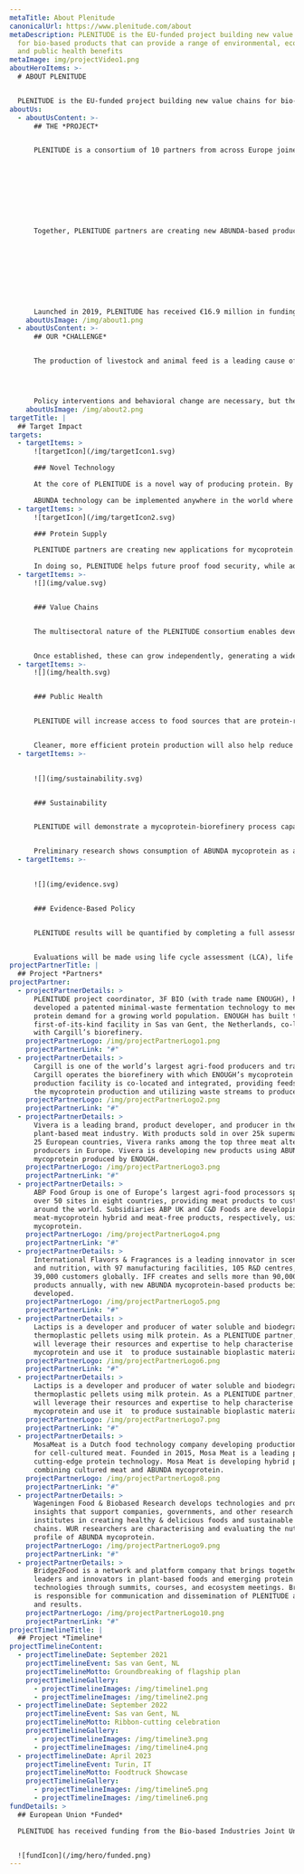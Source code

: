 ```yaml
---
metaTitle: About Plenitude
canonicalUrl: https://www.plenitude.com/about
metaDescription: PLENITUDE is the EU-funded project building new value chains
  for bio-based products that can provide a range of environmental, economic,
  and public health benefits
metaImage: img/projectVideo1.png
aboutHeroItems: >-
  # ABOUT PLENITUDE


  PLENITUDE is the EU-funded project building new value chains for bio-based products that can provide a range of environmental, economic, and public health benefits
aboutUs:
  - aboutUsContent: >-
      ## THE *PROJECT*


      PLENITUDE is a consortium of 10 partners from across Europe joined by a common goal: to build new bio-based value chains that address some of the world’s most urgent sustainability challenges. The key is ABUNDA mycoprotein—a protein-rich ingredient from the Kingdom of Fungi with impressive nutritional and functional properties.  
        







        
      Together, PLENITUDE partners are creating new ABUNDA-based products and researching their applications as sustainable and scalable alternatives to more resource-intensive livestock products.  
        







        
      Launched in 2019, PLENITUDE has received €16.9 million in funding from the Circular Bio-based Europe Joint Undertaking (CBE JU). Consortium partners include leaders in agri-food production and processing, biotechnology, product development, academia, life cycle assessment, and strategic communications.
    aboutUsImage: /img/about1.png
  - aboutUsContent: >-
      ## OUR *CHALLENGE*


      The production of livestock and animal feed is a leading cause of greenhouse gas emissions, deforestation, and biodiversity loss, occupying nearly 80% of the world’s agricultural land. Current levels of production and consumption cannot be sustained without severe consequences for the planet and future generations. However, demand for animal protein is still projected to increase significantly as the global population grows.




      Policy interventions and behavioral change are necessary, but they can be slow and are often constrained by political and cultural barriers. A new approach is needed to support evidence-based policies and healthier dietary patterns.
    aboutUsImage: /img/about2.png
targetTitle: |
  ## Target Impact
targets:
  - targetItems: >
      ![targetIcon](/img/targetIcon1.svg)

      ### Novel Technology

      At the core of PLENITUDE is a novel way of producing protein. By integrating an aerobic fermentation plant with a conventional first-generation biorefinery, ABUNDA improves the sustainability of mycoprotein production through a circular, minimal-waste model where the main effluent stream undergoes a second fermentation to produce ethanol. 

      ABUNDA technology can be implemented anywhere in the world where there is demand for more sustainable protein and bio-based products.
  - targetItems: >
      ![targetIcon](/img/targetIcon2.svg)

      ### Protein Supply

      PLENITUDE partners are creating new applications for mycoprotein. By serving as appealing substitutes for animal-based products, these will increase the availability of sustainable and nutritious protein-rich foods and ingredients to meet rising consumer demands. 

      In doing so, PLENITUDE helps future proof food security, while addressing sustainability and public health dilemmas associated with animal protein production.
  - targetItems: >-
      ![](img/value.svg)


      ### Value Chains


      The multisectoral nature of the PLENITUDE consortium enables development of full value chains for ABUNDA mycoprotein products. From raw agricultural inputs to processing, production, and packaging, PLENITUDE aims to build supply chains for at least two new consumer products. 


      Once established, these can grow independently, generating a wide range of economic benefits, including safeguarding and creating employment opportunities in both urban and rural areas.
  - targetItems: >-
      ![](img/health.svg)


      ### Public Health


      PLENITUDE will increase access to food sources that are protein-rich, high in fibre, cholesterol-free, and which can easily serve as substitutes for animal-based products. By making such foods more available and affordable, PLENITUDE can help address the prevalence of common lifestyle diseases. 


      Cleaner, more efficient protein production will also help reduce pandemic risk and antimicrobial resistance threats coming from the production of livestock and animal products.
  - targetItems: >-
      

      ![](img/sustainability.svg)


      ### Sustainability


      PLENITUDE will demonstrate a mycoprotein-biorefinery process capable of offsetting more than 11 million tonnes of CO2 and reducing water consumption by 13.8 billion cubic metres per year compared to beef farming. This will also reduce pressure on land, water resources, and biodiversity.  


      Preliminary research shows consumption of ABUNDA mycoprotein as a kg-per-kg replacement for meat (average consumption levels) equates to a reduction of more than 90% in both carbon emissions and land use.
  - targetItems: >-
      

      ![](img/evidence.svg)


      ### Evidence-Based Policy


      PLENITUDE results will be quantified by completing a full assessment of the environmental, economic, and social impacts of the project’s value chains. These findings will be used to improve project processes and outcomes, while supporting evidence-based policies and investments. 


      Evaluations will be made using life cycle assessment (LCA), life cycle costing (LCC), and social LCA (SLCA) methodologies based on the latest available standards.
projectPartnerTitle: |
  ## Project *Partners*
projectPartner:
  - projectPartnerDetails: >
      PLENITUDE project coordinator, 3F BIO (with trade name ENOUGH), has
      developed a patented minimal-waste fermentation technology to meet the
      protein demand for a growing world population. ENOUGH has built the
      first-of-its-kind facility in Sas van Gent, the Netherlands, co-located
      with Cargill’s biorefinery.
    projectPartnerLogo: /img/projectPartnerLogo1.png
    projectPartnerLink: "#"
  - projectPartnerDetails: >
      Cargill is one of the world’s largest agri-food producers and traders.
      Cargill operates the biorefinery with which ENOUGH’s mycoprotein
      production facility is co-located and integrated, providing feedstock for
      the mycoprotein production and utilizing waste streams to produce biofuel.
    projectPartnerLogo: /img/projectPartnerLogo2.png
    projectPartnerLink: "#"
  - projectPartnerDetails: >
      Vivera is a leading brand, product developer, and producer in the
      plant-based meat industry. With products sold in over 25k supermarkets in
      25 European countries, Vivera ranks among the top three meat alternative
      producers in Europe. Vivera is developing new products using ABUNDA
      mycoprotein produced by ENOUGH.
    projectPartnerLogo: /img/projectPartnerLogo3.png
    projectPartnerLink: "#"
  - projectPartnerDetails: >
      ABP Food Group is one of Europe’s largest agri-food processors spanning
      over 50 sites in eight countries, providing meat products to customers
      around the world. Subsidiaries ABP UK and C&D Foods are developing
      meat-mycoprotein hybrid and meat-free products, respectively, using ABUNDA
      mycoprotein.
    projectPartnerLogo: /img/projectPartnerLogo4.png
    projectPartnerLink: "#"
  - projectPartnerDetails: >
      International Flavors & Fragrances is a leading innovator in scent, taste,
      and nutrition, with 97 manufacturing facilities, 105 R&D centres, and
      39,000 customers globally. IFF creates and sells more than 90,000 unique
      products annually, with new ABUNDA mycoprotein-based products being
      developed.
    projectPartnerLogo: /img/projectPartnerLogo5.png
    projectPartnerLink: "#"
  - projectPartnerDetails: >
      Lactips is a developer and producer of water soluble and biodegradable
      thermoplastic pellets using milk protein. As a PLENITUDE partner, Lactips
      will leverage their resources and expertise to help characterise ABUNDA
      mycoprotein and use it  to produce sustainable bioplastic materials.
    projectPartnerLogo: /img/projectPartnerLogo6.png
    projectPartnerLink: "#"
  - projectPartnerDetails: >
      Lactips is a developer and producer of water soluble and biodegradable
      thermoplastic pellets using milk protein. As a PLENITUDE partner, Lactips
      will leverage their resources and expertise to help characterise ABUNDA
      mycoprotein and use it  to produce sustainable bioplastic materials.
    projectPartnerLogo: /img/projectPartnerLogo7.png
    projectPartnerLink: "#"
  - projectPartnerDetails: >
      MosaMeat is a Dutch food technology company developing production methods
      for cell-cultured meat. Founded in 2015, Mosa Meat is a leading pioneer in
      cutting-edge protein technology. Mosa Meat is developing hybrid products
      combining cultured meat and ABUNDA mycoprotein.
    projectPartnerLogo: /img/projectPartnerLogo8.png
    projectPartnerLink: "#"
  - projectPartnerDetails: >
      Wageningen Food & Biobased Research develops technologies and provides
      insights that support companies, governments, and other research
      institutes in creating healthy & delicious foods and sustainable food
      chains. WUR researchers are characterising and evaluating the nutritional
      profile of ABUNDA mycoprotein.
    projectPartnerLogo: /img/projectPartnerLogo9.png
    projectPartnerLink: "#"
  - projectPartnerDetails: >
      Bridge2Food is a network and platform company that brings together global
      leaders and innovators in plant-based foods and emerging protein
      technologies through summits, courses, and ecosystem meetings. Bridge2Food
      is responsible for communication and dissemination of PLENITUDE activities
      and results.
    projectPartnerLogo: /img/projectPartnerLogo10.png
    projectPartnerLink: "#"
projectTimelineTitle: |
  ## Project *Timeline*
projectTimelineContent:
  - projectTimelineDate: September 2021
    projectTimelineEvent: Sas van Gent, NL
    projectTimelineMotto: Groundbreaking of flagship plan
    projectTimelineGallery:
      - projectTimelineImages: /img/timeline1.png
      - projectTimelineImages: /img/timeline2.png
  - projectTimelineDate: September 2022
    projectTimelineEvent: Sas van Gent, NL
    projectTimelineMotto: Ribbon-cutting celebration
    projectTimelineGallery:
      - projectTimelineImages: /img/timeline3.png
      - projectTimelineImages: /img/timeline4.png
  - projectTimelineDate: April 2023
    projectTimelineEvent: Turin, IT
    projectTimelineMotto: Foodtruck Showcase
    projectTimelineGallery:
      - projectTimelineImages: /img/timeline5.png
      - projectTimelineImages: /img/timeline6.png
fundDetails: >
  ## European Union *Funded*

  PLENITUDE has received funding from the Bio-based Industries Joint Undertaking (JU) under the European Union’s Horizon 2020 research and innovation programme under grant agreement No. 838104. The JU receives support from the European Union’s Horizon 2020 research and innovation programme and the Bio-based Industries Consortium.


  ![fundIcon](/img/hero/funded.png)
---
```

